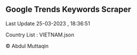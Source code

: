 

## Google Trends Keywords Scraper 
 
Last Update 25-03-2023 , 18:36:51

Country List :
VIETNAM.json



© Abdul Muttaqin 

